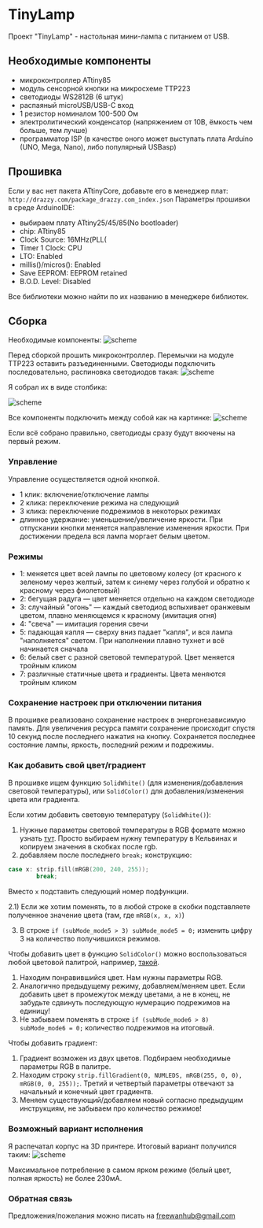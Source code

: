 # TinyLamp
Проект "TinyLamp" - настольная мини-лампа с питанием от USB.

## Необходимые компоненты
- микроконтроллер ATtiny85
- модуль сенсорной кнопки на микросхеме TTP223
- светодиоды WS2812B (6 штук)
- распаяный microUSB/USB-C вход
- 1 резистор номиналом 100-500 Ом
- электролитический конденсатор (напряжением от 10В, ёмкость чем больше, тем лучше)
- программатор ISP (в качестве оного может выступать плата Arduino (UNO, Mega, Nano), либо популярный USBasp)

## Прошивка
Если у вас нет пакета ATtinyCore, добавьте его в менеджер плат: `http://drazzy.com/package_drazzy.com_index.json`
Параметры прошивки в среде ArduinoIDE:
- выбираем плату ATtiny25/45/85(No bootloader)
- chip: ATtiny85
- Clock Source: 16MHz(PLL(
- Timer 1 Clock: CPU
- LTO: Enabled
- millis()/micros(): Enabled
- Save EEPROM: EEPROM retained
- B.O.D. Level: Disabled

Все библиотеки можно найти по их названию в менеджере библиотек.

## Сборка
Необходимые компоненты:
![scheme](/doc/components.jpg)

Перед сборкой прошить микроконтроллер. Перемычки на модуле TTP223 оставить разъединенными.
Светодиоды подключить последовательно, распиновка светодиодов такая:
![scheme](/doc/WS2812B_pinout.jpg)

Я собрал их в виде столбика:

![scheme](/doc/WS2812B_soldered.jpg)

Все компоненты подключить между собой как на картинке:
![scheme](/doc/scheme.jpg)

Если всё собрано правильно, светодиоды сразу будут вкючены на первый режим.

### Управление
Управление осуществляется одной кнопкой.
- 1 клик: включение/отключение лампы
- 2 клика: переключение режима на следующий
- 3 клика: переключение подрежимов в некоторых режимах
- длинное удержание: уменьшение/увеличение яркости. При отпускании кнопки меняется направление изменения яркости. При достижении предела вся лампа моргает белым цветом.

### Режимы
- 1: меняется цвет всей лампы по цветовому колесу (от красного к зеленому через желтый, затем к синему через голубой и обратно к красному через фиолетовый)
- 2: бегущая радуга — цвет меняется отдельно на каждом светодиоде
- 3: случайный "огонь" — каждый светодиод вспыхивает оранжевым цветом, плавно меняющемся к красному (имитация огня)
- 4: "свеча" — имитация горения свечи
- 5: падающая капля — сверху вниз падает "капля", и вся лампа "наполняется" светом. При наполнении плавно тухнет и всё начинается сначала
- 6: белый свет с разной световой температурой. Цвет меняется тройным кликом
- 7: различные статичные цвета и градиенты. Цвета меняются тройным кликом

### Сохранение настроек при отключении питания
В прошивке реализовано сохранение настроек в энергонезависимую память. Для увеличения ресурса памяти сохранение происходит спустя 10 секунд после последнего нажатия на кнопку.
Сохраняется последнее состояние лампы, яркость, последний режим и подрежимы.

### Как добавить свой цвет/градиент
В прошивке ищем функцию `SolidWhite()` (для изменения/добавления световой температуры), или `SolidColor()` для добавления/изменения цвета или градиента.

Если хотим добавить световую температуру (`SolidWhite()`):
1) Нужные параметры световой температуры в RGB формате можно узнать [тут](https://academo.org/demos/colour-temperature-relationship/). Просто выбираем нужну температуру в Кельвинах и копируем значения в скобках после rgb.
2) добавляем после последнего `break;` конструкцию:
```cpp
case x: strip.fill(mRGB(200, 240, 255));
        break;
```
Вместо `x` подставить следующий номер подфункции.

2.1) Если же хотим поменять, то в любой строке в скобки подставляете полученное значение цвета (там, где `mRGB(x, x, x)`)

3) В строке `if (subMode_mode5 > 3) subMode_mode5 = 0;` изменить цифру 3 на количество получившихся режимов.

Чтобы добавить цвет в функцию `SolidColor()` можно воспользоваться любой цветовой палитрой, например, [такой](https://g.co/kgs/9ZMMEp).
1) Находим понравившийся цвет. Нам нужны параметры RGB.
2) Аналогично предыдущему режиму, добавляем/меняем цвет. Если добавить цвет в промежуток между цветами, а не в конец, не забудьте сдвинуть последующую нумерацию подрежимов на единицу!
3) Не забываем поменять в строке `if (subMode_mode6 > 8) subMode_mode6 = 0;` количество подрежимов на итоговый.

Чтобы добавить градиент:
1) Градиент возможен из двух цветов. Подбираем необходимые параметры RGB в палитре.
2) Находим строку `strip.fillGradient(0, NUMLEDS, mRGB(255, 0, 0), mRGB(0, 0, 255));`. Третий и четвертый параметры отвечают за начальный и конечный цвет градиентв.
3) Меняем существующий/добавляем новый согласно предыдущим инструкциям, не забываем про количество режимов!

### Возможный вариант исполнения
Я распечатал корпус на 3D принтере. Итоговый вариант получился таким:
![scheme](/doc/mylamp.jpg)

Максимальное потребление в самом ярком режиме (белый цвет, полная яркость) не более 230мА.

### Обратная связь
Предложения/пожелания можно писать на [freewanhub@gmail.com](mailto:freewanhub@gmail.com)

